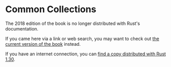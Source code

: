 # Common Collections

The 2018 edition of the book is no longer distributed with Rust's documentation.

If you came here via a link or web search, you may want to check out [the current
version of the book](../ch08-00-common-collections.html) instead.

If you have an internet connection, you can [find a copy distributed with
Rust
1.30](https://doc.rust-lang.org/1.30.0/book/2018-edition/ch08-00-common-collections.html).